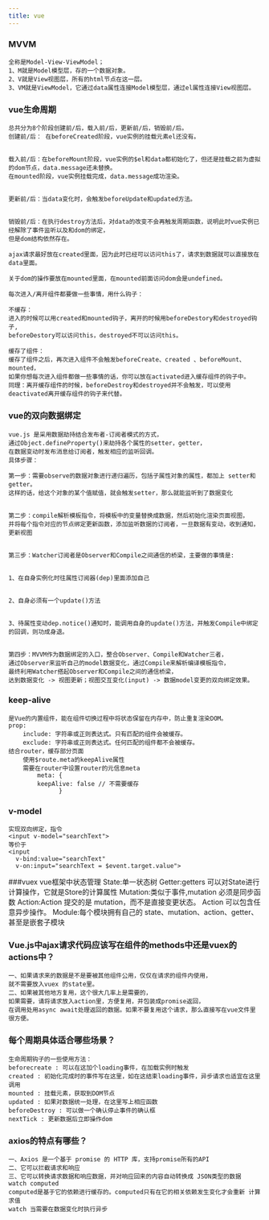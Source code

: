 ```yaml
---
title: vue
---
```

### MVVM
    全称是Model-View-ViewModel；
    1、M就是Model模型层，存的⼀个数据对象。 
    2、V就是View视图层，所有的html节点在这⼀层。 
    3、VM就是ViewModel，它通过data属性连接Model模型层，通过el属性连接View视图层。 

### vue生命周期
    总共分为8个阶段创建前/后，载入前/后，更新前/后，销毁前/后。
    创建前/后： 在beforeCreated阶段，vue实例的挂载元素el还没有。
    
    
    载入前/后：在beforeMount阶段，vue实例的$el和data都初始化了，但还是挂载之前为虚拟的dom节点，data.message还未替换。
    在mounted阶段，vue实例挂载完成，data.message成功渲染。
    
    
    更新前/后：当data变化时，会触发beforeUpdate和updated方法。
    
    
    销毁前/后：在执行destroy方法后，对data的改变不会再触发周期函数，说明此时vue实例已经解除了事件监听以及和dom的绑定，
    但是dom结构依然存在。
    
    ajax请求最好放在created里面，因为此时已经可以访问this了，请求到数据就可以直接放在data里面。
    
    关于dom的操作要放在mounted里面，在mounted前面访问dom会是undefined。
    
    每次进入/离开组件都要做一些事情，用什么钩子：
    
    不缓存：
    进入的时候可以用created和mounted钩子，离开的时候用beforeDestory和destroyed钩子,
    beforeDestory可以访问this，destroyed不可以访问this。
    
    缓存了组件：
    缓存了组件之后，再次进入组件不会触发beforeCreate、created 、beforeMount、 mounted，
    如果你想每次进入组件都做一些事情的话，你可以放在activated进入缓存组件的钩子中。
    同理：离开缓存组件的时候，beforeDestroy和destroyed并不会触发，可以使用deactivated离开缓存组件的钩子来代替。
    
### vue的双向数据绑定
    vue.js 是采用数据劫持结合发布者-订阅者模式的方式，
    通过Object.defineProperty()来劫持各个属性的setter，getter，
    在数据变动时发布消息给订阅者，触发相应的监听回调。
    具体步骤：
    
    第一步：需要observe的数据对象进行递归遍历，包括子属性对象的属性，都加上 setter和getter。
    这样的话，给这个对象的某个值赋值，就会触发setter，那么就能监听到了数据变化
    
    
    第二步：compile解析模板指令，将模板中的变量替换成数据，然后初始化渲染页面视图，
    并将每个指令对应的节点绑定更新函数，添加监听数据的订阅者，一旦数据有变动，收到通知，更新视图
    
    
    第三步：Watcher订阅者是Observer和Compile之间通信的桥梁，主要做的事情是:
    
    
    1、在自身实例化时往属性订阅器(dep)里面添加自己
    
    
    2、自身必须有一个update()方法
    
    
    3、待属性变动dep.notice()通知时，能调用自身的update()方法，并触发Compile中绑定的回调，则功成身退。
    
    
    第四步：MVVM作为数据绑定的入口，整合Observer、Compile和Watcher三者，
    通过Observer来监听自己的model数据变化，通过Compile来解析编译模板指令，
    最终利用Watcher搭起Observer和Compile之间的通信桥梁，
    达到数据变化 -> 视图更新；视图交互变化(input) -> 数据model变更的双向绑定效果。
    
### keep-alive
    是Vue的内置组件，能在组件切换过程中将状态保留在内存中，防止重复渲染DOM。
    prop:
        include: 字符串或正则表达式。只有匹配的组件会被缓存。
        exclude: 字符串或正则表达式。任何匹配的组件都不会被缓存。
    结合router，缓存部分页面
        使用$route.meta的keepAlive属性
        需要在router中设置router的元信息meta 
            meta: {
            keepAlive: false // 不需要缓存
                  }
### v-model
    实现双向绑定，指令
    <input v-model="searchText"> 
    等价于
    <input
      v-bind:value="searchText"
      v-on:input="searchText = $event.target.value">

###vuex
    vue框架中状态管理
    State:单一状态树
    Getter:getters 可以对State进行计算操作，它就是Store的计算属性
    Mutation:类似于事件,mutation 必须是同步函数
    Action:Action 提交的是 mutation，而不是直接变更状态。
                Action 可以包含任意异步操作。
    Module:每个模块拥有自己的 state、mutation、action、getter、甚至是嵌套子模块
    
### Vue.js中ajax请求代码应该写在组件的methods中还是vuex的actions中？
    一、如果请求来的数据是不是要被其他组件公用，仅仅在请求的组件内使用，
    就不需要放入vuex 的state里。
    二、如果被其他地方复用，这个很大几率上是需要的，
    如果需要，请将请求放入action里，方便复用，并包装成promise返回，
    在调用处用async await处理返回的数据。如果不要复用这个请求，那么直接写在vue文件里很方便。
    
### 每个周期具体适合哪些场景？
    生命周期钩子的一些使用方法： 
    beforecreate : 可以在这加个loading事件，在加载实例时触发 
    created : 初始化完成时的事件写在这里，如在这结束loading事件，异步请求也适宜在这里调用 
    mounted : 挂载元素，获取到DOM节点 
    updated : 如果对数据统一处理，在这里写上相应函数 
    beforeDestroy : 可以做一个确认停止事件的确认框 
    nextTick : 更新数据后立即操作dom
### axios的特点有哪些？
    一、Axios 是一个基于 promise 的 HTTP 库，支持promise所有的API
    二、它可以拦截请求和响应
    三、它可以转换请求数据和响应数据，并对响应回来的内容自动转换成 JSON类型的数据
    watch computed
    computed是基于它的依赖进⾏缓存的。computed只有在它的相关依赖发⽣变化才会重新 计算求值
    watch 当需要在数据变化时执⾏异步